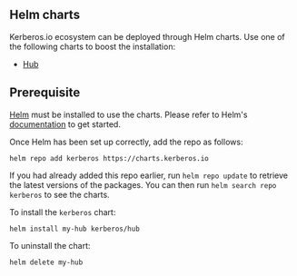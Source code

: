 ## Helm charts

Kerberos.io ecosystem can be deployed through Helm charts. Use one of the following charts to boost the installation:

- [Hub](https://github.com/kerberos-io/helm-charts/tree/main/charts/hub)

## Prerequisite

[Helm](https://helm.sh) must be installed to use the charts. Please refer to Helm's [documentation](https://helm.sh/docs) to get started.

Once Helm has been set up correctly, add the repo as follows:

    helm repo add kerberos https://charts.kerberos.io

If you had already added this repo earlier, run `helm repo update` to retrieve
the latest versions of the packages. You can then run `helm search repo kerberos` to see the charts.

To install the `kerberos` chart:

    helm install my-hub kerberos/hub

To uninstall the chart:

    helm delete my-hub

